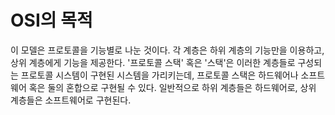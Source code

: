 # OSI의 목적

 이 모델은 프로토콜을 기능별로 나눈 것이다. 각 계층은 하위 계층의 기능만을 이용하고, 상위 계층에게 기능을 제공한다. '프로토콜 스택' 혹은 '스택'은 이러한 계층들로 구성되는 프로토콜 시스템이 구현된 시스템을 가리키는데, 프로토콜 스택은 하드웨어나 소프트웨어 혹은 둘의 혼합으로 구현될 수 있다. 일반적으로 하위 계층들은 하드웨어로, 상위 계층들은 소프트웨어로 구현된다.

